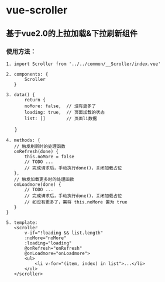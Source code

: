 # vue-scroller

## 基于vue2.0的上拉加载&下拉刷新组件

### 使用方法：  

    1. import Scroller from '../../common/__Scroller/index.vue'  

    2. components: {  
           Scroller  
       }  

    3. data() {  
           return {  
           noMore: false,  // 没有更多了  
           loading: true,  // 页面加载的状态  
           list: []        // 页面li数据
       }

    4. methods: {  
       // 触发刷新时的处理函数  
       onRefresh(done) {  
           this.noMore = false  
           // TODO ...  
           // 完成请求后，手动执行done()，关闭加载占位  
       },  
       // 触发加载更多时的处理函数   
       onLoadmore(done) {  
           // TODO ...  
           // 完成请求后，手动执行done()，关闭加载占位  
           // 如没有更多了，需将 this.noMore 置为 true  
       }  
    }  
    
    5. template:  
       <scroller  
           v-if="!loading && list.length"  
           :noMore="noMore"  
           :loading="loading"  
           @onRefresh="onRefresh"  
           @onLoadmore="onLoadmore">  
           <ul>  
               <li v-for="(item, index) in list">...</li>  
           </ul>  
       </scroller>  
